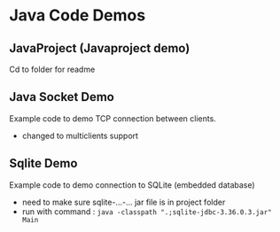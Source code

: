 # Java Code Demos

## JavaProject (Javaproject demo)
Cd to folder for readme

## Java Socket Demo
Example code to demo TCP connection between clients.
- changed to multiclients support

## Sqlite Demo
Example code to demo connection to SQLite (embedded database)
- need to make sure sqlite-...-... jar file is in project folder
- run with command : ```java -classpath ".;sqlite-jdbc-3.36.0.3.jar" Main```